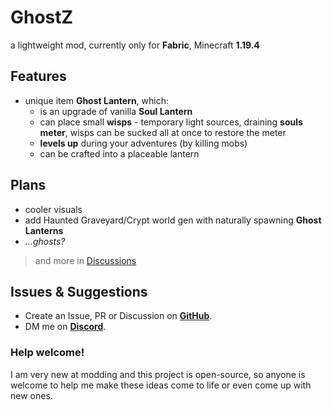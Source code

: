 # GhostZ

a lightweight mod, currently only for **Fabric**, Minecraft **1.19.4**

## Features
- unique item **Ghost Lantern**, which:
  - is an upgrade of vanilla **Soul Lantern**
  - can place small **wisps** - temporary light sources, draining **souls meter**, wisps can be sucked all at once to restore the meter
  - **levels up** during your adventures (by killing mobs)
  - can be crafted into a placeable lantern


## Plans
- cooler visuals
- add Haunted Graveyard/Crypt world gen with naturally spawning **Ghost Lanterns**
- *...ghosts?*

> and more in [Discussions](https://github.com/itzTerra/GhostZ/discussions/3)

## Issues & Suggestions
- Create an Issue, PR or Discussion on [**GitHub**](https://github.com/itzTerra/GhostZ/).
- DM me on [**Discord**](https://discordapp.com/users/273461148441903105/).

### Help welcome!
I am very new at modding and this project is open-source, so anyone is welcome to help me make these ideas come to life or even come up with new ones.